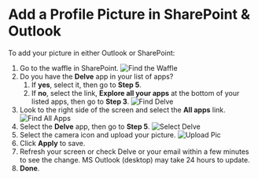 # Add a Profile Picture in SharePoint & Outlook
To add your picture in either Outlook or SharePoint:

1. Go to the waffle in SharePoint.
    ![Find the Waffle](https://github.com/digitalpenny/TryingThisOut/docs/images/addprofileStep01.png?raw=true) 
2. Do you have the **Delve** app in your list of apps?
    1. If **yes**, select it, then go to **Step 5**.
    2. If **no**, select the link, **Explore all your apps** at the bottom of your listed apps, then go to **Step 3**.
    ![Find Delve](https://myfyi.sharepoint.com/:i:/r/sites/africanamericansinmotionaaimbrg/SiteAssets/Site%20Pictures/Procedures/addprofileStep02b.png?csf=1&web=1&e=Z7MEck "Find Delve")
3. Look to the right side of the screen and select the **All apps** link.
![Find All Apps](https://myfyi.sharepoint.com/:i:/r/sites/africanamericansinmotionaaimbrg/SiteAssets/Site%20Pictures/Procedures/addprofileStep03.png?csf=1&web=1&e=jW1Qi4 "Find All Apps")
4. Select the **Delve** app, then go to **Step 5**.
![Select Delve](https://myfyi.sharepoint.com/:i:/r/sites/africanamericansinmotionaaimbrg/SiteAssets/Site%20Pictures/Procedures/addprofileStep04.PNG?csf=1&web=1&e=vc7vk0 "Select Delve")
5. Select the camera icon and upload your picture.
![Upload Pic](https://myfyi.sharepoint.com/:i:/r/sites/africanamericansinmotionaaimbrg/SiteAssets/Site%20Pictures/Procedures/addprofileStep04.PNG?csf=1&web=1&e=vc7vk0 "Upload Pic")
6. Click **Apply** to save.
7. Refresh your screen or check Delve or your email within a few minutes to see the change. MS Outlook (desktop) may take 24 hours to update.
8. **Done**.
